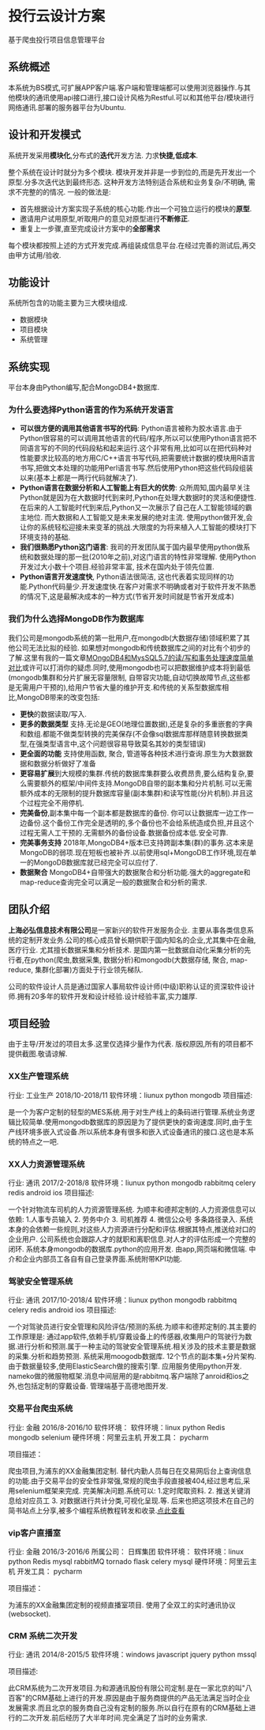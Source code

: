 # 投行云设计方案

基于爬虫投行项目信息管理平台

## 系统概述

本系统为BS模式,可扩展APP客户端.客户端和管理端都可以使用浏览器操作.与其他模块的通讯使用api接口进行,接口设计风格为Restful.可以和其他平台/模块进行网络通讯.部署的服务器平台为Ubuntu.

## 设计和开发模式

系统开发采用**模块化**,分布式的**迭代**开发方法. 力求**快捷,低成本**.

整个系统在设计时就分为多个模块. 模块开发并非是一步到位的,而是先开发出一个原型.分多次迭代达到最终形态.  这种开发方法特别适合系统和业务复杂/不明确, 需求不完整的的情况. 一般的做法是:

* 首先根据设计方案实现子系统的核心功能.作出一个可独立运行的模块的**原型**.
* 邀请用户试用原型,听取用户的意见对原型进行**不断修正**.
* 重复上一步骤,直至完成设计方案中的**全部需求**

每个模块都按照上述的方式开发完成.再组装成信息平台.在经过完善的测试后,再交由甲方试用/验收.
  
## 功能设计

系统所包含的功能主要为三大模块组成.

* 数据模块
* 项目模块
* 系统管理

## 系统实现

平台本身由Python编写,配合MongoDB4+数据库.

### 为什么要选择**Python语言**的作为系统开发语言

* **可以很方便的调用其他语言书写的代码**: Python语言被称为胶水语言.由于Python很容易的可以调用其他语言的代码/程序,所以可以使用Python语言把不同语言写的不同的代码段粘和起来运行.这个非常有用,比如可以在把代码种对性能要求比较高的地方用C/C++语言书写代码,把需要统计数据的模块用R语言书写,把做文本处理的功能用Perl语言书写.然后使用Python把这些代码段组装以来(基本上都是一两行代码就解决了).
* **Python语言在数据分析和人工智能上有巨大的优势**: 众所周知,国内最早关注Python就是因为在大数据时代到来时,Python在处理大数据时的灵活和便捷性. 在后来的人工智能时代到来后,Python又一次展示了自己在人工智能领域的霸主地位. 而大数据和人工智能又是未来发展的绝对主流. 使用python做开发,会让你的系统轻松迎接未来变革的挑战.大限度的为将来植入人工智能的模块打下环境支持的基础.
* **我们很熟悉Python这门语言**: 我司的开发团队属于国内最早使用python做系统和数据处理的那一批(2010年之前),对这门语言的特性非常理解. 使用Python开发过大小数十个项目.经验非常丰富, 技术在国内处于领先位置.
* **Python语言开发速度快**, Python语法很简洁, 这也代表着实现同样的功能.Python代码量少.开发速度快.在客户对需求不明确或者对于软件开发不熟悉的情况下,这是最解决成本的一种方式(节省开发时间就是节省开发成本)

### 我们为什么选择**MongoDB**作为数据库

我们公司是mongodb系统的第一批用户,在mongodb(大数据存储)领域积累了其他公司无法比拟的经验. 如果想对mongodb和传统数据库之间的对比有个初步的了解.这里有我的一篇文章[MOngoDB4和MysSQL5.7的读/写和事务处理速度简单对比](https://www.jianshu.com/p/d37705f24fbe)或许可以打消你的疑虑.同时,使用mongodb也可以把数据维护成本将到最低(mongodb集群和分片扩展无容量限制, 自带容灾功能,自动切换故障节点,这些都是无需用户干预的),给用户节省大量的维护开支.和传统的关系型数据库相比,MongoDB带来的改变包括:

* **更快**的数据读取/写入.
* **更多的数据类型** 支持.无论是GEO(地理位置数据),还是复杂的多重嵌套的字典和数组.都能不做类型转换的完美保存(不会像sql数据库那样随意转换数据类型,在强类型语言中,这个问题很容易导致莫名其妙的类型错误)
* **更全面的功能** 支持使用函数, 聚合, 管道等各种技术进行查询.原生为大数据数据和数据分析做好了准备
* **更容易扩展**到大规模的集群.传统的数据库集群要么收费昂贵,要么结构复杂,要么需要额外的框架/中间件支持.MongoDB自带的副本集和分片机制.可以无需额外成本的无限制的提升数据库容量(副本集群)和读写性能(分片机制).并且这个过程完全不用停机.
* **完美备份**,副本集中每一个副本都是数据库的备份. 你可以让数据库一边工作一边备份.这个备份工作完全是透明的,多个备份也不会给系统造成负担,并且这个过程无需人工干预的.无需额外的备份设备.数据备份成本低.安全可靠.
* **完美事务支持** 2018年,MongoDB4+版本已支持跨副本集(群)的事务.这本来是MongoDB的弱项.现在短板也被补齐.以前使用sql+MongoDB工作环境,现在单一的MongoDB数据库就已经完全可以应付了.
* **数据聚合** MongoDB4+自带强大的数据聚合和分析功能.强大的aggregate和map-reduce查询完全可以满足一般的数据聚合和分析的需求.

## 团队介绍

**上海必弘信息技术有限公司**是一家新兴的软件开发服务企业. 主要从事各类信息系统的定制开发业务.公司的核心成员曾长期供职于国内知名的企业,尤其集中在金融, 医疗行业. 尤其擅长数据采集和分析技术. 是国内第一批数据自动化采集分析的先行者,在python(爬虫,数据采集, 数据分析)和mongodb(大数据存储, 聚合, map-reduce, 集群化部署)方面处于行业领先梯队.

公司的软件设计人员是通过国家人事局软件设计师(中级)职称认证的资深软件设计师.拥有20多年的软件开发和设计经验.设计经验丰富,实力雄厚.

## 项目经验

由于主导/开发过的项目太多.这里仅选择少量作为代表. 版权原因,所有的项目都不提供截图.敬请谅解.

### XX生产管理系统

行业: 工业生产
2018/10-2018/11
软件环境：liunux python mongodb
项目描述:

是一个为客户定制的轻型的MES系统.用于对生产线上的条码进行管理.系统业务逻辑比较简单.使用mongodb数据库的原因是为了提供更快的查询速度.同时,由于生产线环境多嵌入式设备.所以系统本身有很多和嵌入式设备通讯的接口.这也是本系统的特点之一吧.

### XX人力资源管理系统

行业: 通讯
2017/2-2018/8
软件环境：liunux python mongodb rabbitmq celery redis android ios
项目描述:

一个针对物流车司机的人力资源管理系统. 为顺丰和德邦定制的.人力资源信息可以依赖: 1.人事专员输入 2. 劳务中介 3. 司机推荐 4. 微信公众号 多条路径录入.  系统本身的会依赖一些规则,对这些人力资源进行分配和评估.根据其特点,推送给对口的企业用户. 公司系统也会跟踪人才的就职和离职信息.对人才的评估形成一个完整的闭环. 系统本身mongodb的数据库.python的应用开发. 由app,网页端和微信端. 中介和企业内部员工各自有自己登录界面.系统附带KPI功能.

### 驾驶安全管理系统

行业: 通讯
2017/10-2018/4
软件环境：liunux python mongodb rabbitmq celery redis android ios
项目描述:

一个对驾驶员进行安全管理和风险评估/预测的系统.为顺丰和德邦定制的.其主要的工作原理是: 通过app软件,依赖手机/穿戴设备上的传感器,收集用户的驾驶行为数据.进行分析和预测.属于一种主动的驾驶安全管理系统.相关涉及的技术主要是数据的采集.分析和趋势预测. 系统采用moogodb数据库. 12个节点的副本集+分片架构. 由于数据量较多,使用ElasticSearch做的搜索引擎. 应用服务使用python开发. nameko做的微服物框架.消息中间层用的是rabbitmq.客户端除了anroid和ios之外,也包括定制的穿戴设备. 管理端基于高德地图开发.

### 交易平台爬虫系统

行业: 金融
2016/8-2016/10
软件环境： 软件环境：linux python Redis mongodb selenium
硬件环境：阿里云主机
开发工具： pycharm

项目描述：

爬虫项目,为浦东的XX金融集团定制. 替代内勤人员每日在交易网后台上查询信息的功能.由于交易平台的安全性非常强,常规的爬虫手段直接被404,经过思考后,采用selenium框架来完成. 完美解决问题.系统可以: 1.定时爬取资料. 2. 推送关键消息给对应员工 3. 对数据进行共计分类,可视化呈现.等. 后来也把这项技术在自己的简书站点上分享,被多个编程系统教程转发和收录.[点此查看](https://www.jianshu.com/p/2526c26f8ecd)

### vip客户直播室

行业: 金融
2016/3-2016/6
所属公司： 日辉集团
软件环境： 软件环境：linux python Redis mysql rabbitMQ tornado flask celery mysql
硬件环境：阿里云主机
开发工具： pycharm

项目描述：

为浦东的XX金融集团定制的视频直播室项目. 使用了全双工的实时通讯协议(websocket).

### CRM 系统二次开发

行业: 通讯
2014/8-2015/5
软件环境：windows javascript jquery python mssql

项目描述:

此CRM系统为二次开发项目.为和源通讯股份有限公司定制.是在一家北京的叫"八百客"的CRM基础上进行的开发.原因是由于服务商提供的产品无法满足当时企业发展需求.而且北京的服务商自己没有定制的服务.所以自行在原有的CRM基础上进行的二次开发.前后经历了大半年时间.完全满足了当时的业务需求.
